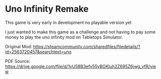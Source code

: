 # Uno Infinity Remake
This game is very early in development no playable version yet

I just wanted to make this game as a challenge and not having to pay some money to play the uno infinity mod on Tabletops Simulator.

Original Mod: https://steamcommunity.com/sharedfiles/filedetails/?id=2563720457&searchtext=uno

PDF Source: https://drive.google.com/file/d/1vU58B3efv55yBGKluh2Z695Z6jwg_yfR/view
